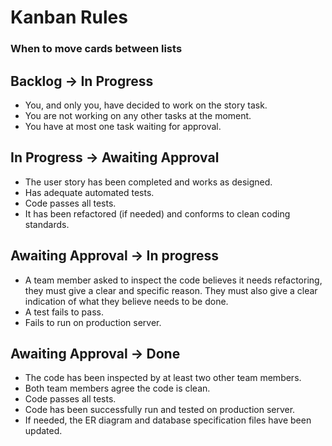 # Kanban Rules
### When to move cards between lists
## Backlog -> In Progress
* You, and only you, have decided to work on the story task.
* You are not working on any other tasks at the moment.
* You have at most one task waiting for approval.
## In Progress -> Awaiting Approval
* The user story has been completed and works as designed.
* Has adequate automated tests.
* Code passes all tests.
* It has been refactored (if needed) and conforms to clean coding standards.
## Awaiting Approval -> In progress
* A team member asked to inspect the code believes it needs refactoring, they must give a clear and specific reason. They must also give a clear indication of what they believe needs to be done.
* A test fails to pass. 
* Fails to run on production server.
## Awaiting Approval -> Done
* The code has been inspected by at least two other team members. 
* Both team members agree the code is clean.
* Code passes all tests.
* Code has been successfully run and tested on production server.
* If needed, the ER diagram and database specification files have been updated.
